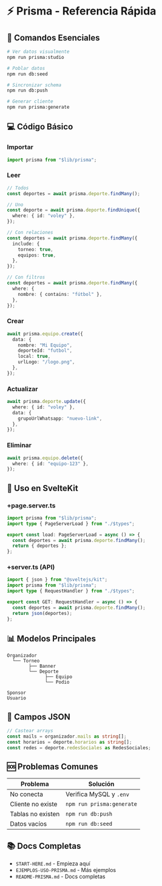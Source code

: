 # ⚡ Prisma - Referencia Rápida

## 🚀 Comandos Esenciales

```bash
# Ver datos visualmente
npm run prisma:studio

# Poblar datos
npm run db:seed

# Sincronizar schema
npm run db:push

# Generar cliente
npm run prisma:generate
```

## 💻 Código Básico

### Importar

```typescript
import prisma from "$lib/prisma";
```

### Leer

```typescript
// Todos
const deportes = await prisma.deporte.findMany();

// Uno
const deporte = await prisma.deporte.findUnique({
  where: { id: "voley" },
});

// Con relaciones
const deportes = await prisma.deporte.findMany({
  include: {
    torneo: true,
    equipos: true,
  },
});

// Con filtros
const deportes = await prisma.deporte.findMany({
  where: {
    nombre: { contains: "fútbol" },
  },
});
```

### Crear

```typescript
await prisma.equipo.create({
  data: {
    nombre: "Mi Equipo",
    deporteId: "futbol",
    local: true,
    urlLogo: "/logo.png",
  },
});
```

### Actualizar

```typescript
await prisma.deporte.update({
  where: { id: "voley" },
  data: {
    grupoUrlWhatsapp: "nuevo-link",
  },
});
```

### Eliminar

```typescript
await prisma.equipo.delete({
  where: { id: "equipo-123" },
});
```

## 🎯 Uso en SvelteKit

### +page.server.ts

```typescript
import prisma from "$lib/prisma";
import type { PageServerLoad } from "./$types";

export const load: PageServerLoad = async () => {
  const deportes = await prisma.deporte.findMany();
  return { deportes };
};
```

### +server.ts (API)

```typescript
import { json } from "@sveltejs/kit";
import prisma from "$lib/prisma";
import type { RequestHandler } from "./$types";

export const GET: RequestHandler = async () => {
  const deportes = await prisma.deporte.findMany();
  return json(deportes);
};
```

## 📊 Modelos Principales

```
Organizador
  └── Torneo
        ├── Banner
        └── Deporte
              ├── Equipo
              └── Podio

Sponsor
Usuario
```

## 🔄 Campos JSON

```typescript
// Castear arrays
const mails = organizador.mails as string[];
const horarios = deporte.horarios as string[];
const redes = deporte.redesSociales as RedesSociales;
```

## 🆘 Problemas Comunes

| Problema          | Solución                  |
| ----------------- | ------------------------- |
| No conecta        | Verifica MySQL y `.env`   |
| Cliente no existe | `npm run prisma:generate` |
| Tablas no existen | `npm run db:push`         |
| Datos vacíos      | `npm run db:seed`         |

## 📚 Docs Completas

- `START-HERE.md` - Empieza aquí
- `EJEMPLOS-USO-PRISMA.md` - Más ejemplos
- `README-PRISMA.md` - Docs completas

